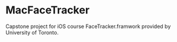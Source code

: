 # MacFaceTracker
Capstone project for iOS course
FaceTracker.framwork provided by University of Toronto. 
